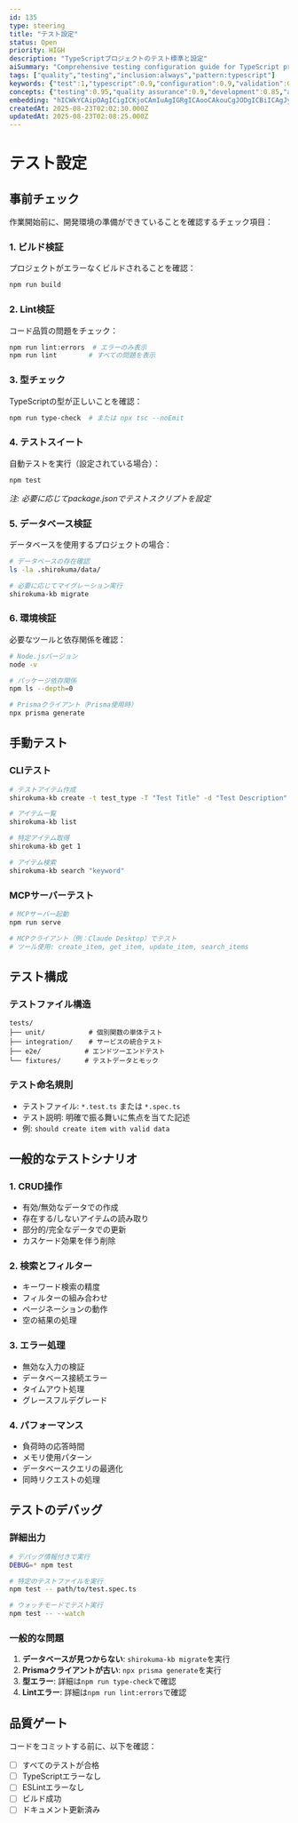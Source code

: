 ```yaml
---
id: 135
type: steering
title: "テスト設定"
status: Open
priority: HIGH
description: "TypeScriptプロジェクトのテスト標準と設定"
aiSummary: "Comprehensive testing configuration guide for TypeScript projects covering pre-flight checks, manual testing procedures, test organization, common scenarios, debugging techniques, and quality gates to ensure code reliability and maintainability."
tags: ["quality","testing","inclusion:always","pattern:typescript"]
keywords: {"test":1,"typescript":0.9,"configuration":0.9,"validation":0.8,"build":0.8}
concepts: {"testing":0.95,"quality assurance":0.9,"development":0.85,"automation":0.8,"configuration":0.8}
embedding: "hICWkYCAipOAgICigICKjoCAmIuAgIGRgICAooCAkouCgJODgICBiICAgJyAgJKDiYCIgICAioGAgICWgICLgISAgISAgJOBgICAlYCAgoKLgIOMgICViYCAgJuAgICAjoCOkYCAjZKAgICogICAhIuAl42AgJSTgICAnYCAgYs="
createdAt: 2025-08-23T02:02:30.000Z
updatedAt: 2025-08-23T02:08:25.000Z
---
```


# テスト設定

## 事前チェック

作業開始前に、開発環境の準備ができていることを確認するチェック項目：

### 1. ビルド検証
プロジェクトがエラーなくビルドされることを確認：
```bash
npm run build
```

### 2. Lint検証  
コード品質の問題をチェック：
```bash
npm run lint:errors  # エラーのみ表示
npm run lint        # すべての問題を表示
```

### 3. 型チェック
TypeScriptの型が正しいことを確認：
```bash
npm run type-check  # または npx tsc --noEmit
```

### 4. テストスイート
自動テストを実行（設定されている場合）：
```bash
npm test
```
*注: 必要に応じてpackage.jsonでテストスクリプトを設定*

### 5. データベース検証
データベースを使用するプロジェクトの場合：
```bash
# データベースの存在確認
ls -la .shirokuma/data/

# 必要に応じてマイグレーション実行
shirokuma-kb migrate
```

### 6. 環境検証
必要なツールと依存関係を確認：
```bash
# Node.jsバージョン
node -v

# パッケージ依存関係
npm ls --depth=0

# Prismaクライアント（Prisma使用時）
npx prisma generate
```

## 手動テスト

### CLIテスト
```bash
# テストアイテム作成
shirokuma-kb create -t test_type -T "Test Title" -d "Test Description"

# アイテム一覧
shirokuma-kb list

# 特定アイテム取得
shirokuma-kb get 1

# アイテム検索
shirokuma-kb search "keyword"
```

### MCPサーバーテスト
```bash
# MCPサーバー起動
npm run serve

# MCPクライアント（例：Claude Desktop）でテスト
# ツール使用: create_item, get_item, update_item, search_items
```

## テスト構成

### テストファイル構造
```
tests/
├── unit/           # 個別関数の単体テスト
├── integration/    # サービスの統合テスト
├── e2e/           # エンドツーエンドテスト
└── fixtures/      # テストデータとモック
```

### テスト命名規則
- テストファイル: `*.test.ts` または `*.spec.ts`
- テスト説明: 明確で振る舞いに焦点を当てた記述
- 例: `should create item with valid data`

## 一般的なテストシナリオ

### 1. CRUD操作
- 有効/無効なデータでの作成
- 存在する/しないアイテムの読み取り
- 部分的/完全なデータでの更新
- カスケード効果を伴う削除

### 2. 検索とフィルター
- キーワード検索の精度
- フィルターの組み合わせ
- ページネーションの動作
- 空の結果の処理

### 3. エラー処理
- 無効な入力の検証
- データベース接続エラー
- タイムアウト処理
- グレースフルデグレード

### 4. パフォーマンス
- 負荷時の応答時間
- メモリ使用パターン
- データベースクエリの最適化
- 同時リクエストの処理

## テストのデバッグ

### 詳細出力
```bash
# デバッグ情報付きで実行
DEBUG=* npm test

# 特定のテストファイルを実行
npm test -- path/to/test.spec.ts

# ウォッチモードでテスト実行
npm test -- --watch
```

### 一般的な問題
1. **データベースが見つからない**: `shirokuma-kb migrate`を実行
2. **Prismaクライアントが古い**: `npx prisma generate`を実行
3. **型エラー**: 詳細は`npm run type-check`で確認
4. **Lintエラー**: 詳細は`npm run lint:errors`で確認

## 品質ゲート

コードをコミットする前に、以下を確認：
- [ ] すべてのテストが合格
- [ ] TypeScriptエラーなし
- [ ] ESLintエラーなし
- [ ] ビルド成功
- [ ] ドキュメント更新済み
